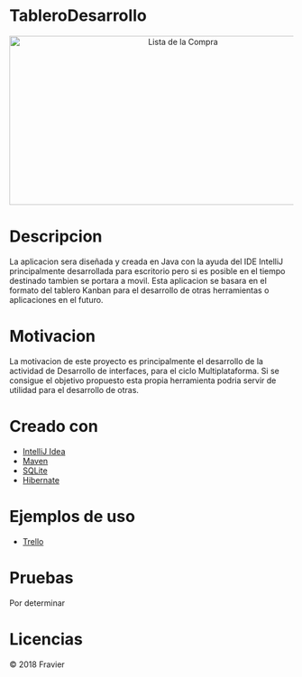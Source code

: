 # TableroDesarrollo
<p align="center">
                                                                                                 
<img src="https://static.kanbantool.com/seo-landing-page/kanban-board/kanban-board-2.png" alt="Lista de la Compra" width="600" height="300" data-canonical-src="https://static.kanbantool.com/seo-landing-page/kanban-board/kanban-board-2.png" style="max-width:100%;">

</p>

# Descripcion
<p> La aplicacion sera diseñada y creada en Java con la ayuda del IDE IntelliJ principalmente desarrollada para escritorio pero
  si es posible en el tiempo destinado tambien se portara a movil. Esta aplicacion se basara en el formato del tablero Kanban para el desarrollo de otras herramientas o aplicaciones en el futuro. </p>

# Motivacion
<p> La motivacion de este proyecto es principalmente el desarrollo de la actividad de Desarrollo de interfaces,
para el ciclo Multiplataforma. Si se consigue el objetivo propuesto esta propia herramienta podria servir de utilidad
para el desarrollo de otras.</p>

# Creado con
  <ul>
  <li><a href= "https://www.jetbrains.com/idea/"> IntelliJ Idea </a> </li>
  <li><a href="https://maven.apache.org/"> Maven </a></li>
  <li><a href="https://www.sqlite.org/"> SQLite </a></li>
  <li><a href="http://hibernate.org/"> Hibernate </a></li>
</ul>


# Ejemplos de uso
<ul>
  <li><a href= "https://trello.com/"> Trello </a> </li>
</ul>

# Pruebas
<p> Por determinar </p>

# Licencias
© 2018 Fravier
